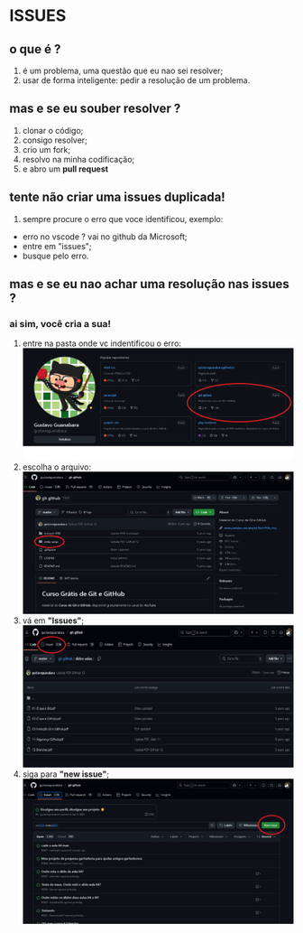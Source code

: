 # ISSUES
## o que é ?
1. é um problema, uma questão que eu nao sei resolver;
2. usar de forma inteligente: pedir a resolução de um problema.
## mas e se eu souber resolver ?
1. clonar o código;
2. consigo resolver;
3. crio um fork;
4. resolvo na minha codificação;
5. e abro um **pull request**
## tente não criar uma issues duplicada!
1. sempre procure o erro que voce identificou, exemplo:
- erro no vscode ? vai no github da Microsoft;
- entre em "issues";
- busque pelo erro.
## mas e se eu nao achar uma resolução nas issues ?
### ai sim, você cria a sua! 
1. entre na pasta onde vc indentificou o erro:
![Texto](imagens/imagem1.png)
2. escolha o arquivo:
![Texto](imagens/imagem3.png) 
3. vá em **"Issues"**;
![Texto](imagens/imagem2.png)
4. siga para **"new issue"**;
![Texto](imagens/imagem4.png)